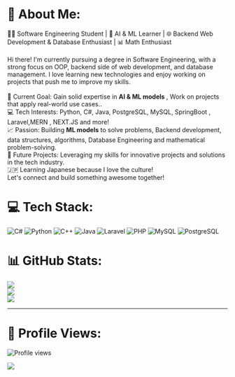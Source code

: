 # 💫 About Me:
👨‍💻 Software Engineering Student | 🤖 AI & ML Learner | 🌐 Backend Web Development & Database Enthusiast | 📊 Math Enthusiast<br><br>Hi there! I'm currently pursuing a degree in Software Engineering, with a strong focus on OOP, backend side of web development, and database management. I love learning new technologies and enjoy working on projects that push me to improve my skills.<br><br>🚀 Current Goal: Gain solid expertise in **AI & ML models** , Work on projects that apply real-world use cases..<br>💻 Tech Interests: Python, C#, Java, PostgreSQL, MySQL, SpringBoot , Laravel,MERN , NEXT.JS and more!<br>📈 Passion: Building **ML models** to solve problems, Backend development, data structures, algorithms, Database Engineering and mathematical problem-solving.<br>🎯 Future Projects: Leveraging my skills for innovative projects and solutions in the tech industry.<br>🇯🇵 Learning Japanese because I love the culture!<br>Let's connect and build something awesome together!


# 💻 Tech Stack:
![C#](https://img.shields.io/badge/c%23-239120.svg?style=for-the-badge&logo=c-sharp&logoColor=white) 
![Python](https://img.shields.io/badge/python-3776AB.svg?style=for-the-badge&logo=python&logoColor=white) 
![C++](https://img.shields.io/badge/c++-%2300599C.svg?style=for-the-badge&logo=c%2B%2B&logoColor=white) ![Java](https://img.shields.io/badge/java-%23ED8B00.svg?style=for-the-badge&logo=openjdk&logoColor=white) ![Laravel](https://img.shields.io/badge/laravel-%23FF2D20.svg?style=for-the-badge&logo=laravel&logoColor=white) ![PHP](https://img.shields.io/badge/php-%23777BB4.svg?style=for-the-badge&logo=php&logoColor=white) ![MySQL](https://img.shields.io/badge/mysql-4479A1.svg?style=for-the-badge&logo=mysql&logoColor=white)
![PostgreSQL](https://img.shields.io/badge/postgresql-316192.svg?style=for-the-badge&logo=postgresql&logoColor=white) 
# 📊 GitHub Stats:
![](https://github-readme-stats.vercel.app/api?username=Ometh4049&theme=dark&hide_border=false&include_all_commits=true&count_private=true)<br/>
![](https://github-readme-streak-stats.herokuapp.com/?user=Ometh4049&theme=dark&hide_border=false)<br/>
![](https://github-readme-stats.vercel.app/api/top-langs/?username=Ometh4049&theme=dark&hide_border=false&include_all_commits=true&count_private=true&layout=compact)

---
# 💫 Profile Views:
![Profile views](https://komarev.com/ghpvc/?username=Ometh4049)

[![](https://visitcount.itsvg.in/api?id=Ometh4049&icon=0&color=0)](https://visitcount.itsvg.in)

<!-- Proudly created with GPRM ( https://gprm.itsvg.in ) -->
